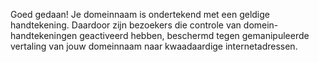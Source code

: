 Goed gedaan! Je domeinnaam is ondertekend met een geldige handtekening. Daardoor zijn bezoekers die controle van domein-handtekeningen geactiveerd hebben, beschermd tegen gemanipuleerde vertaling van jouw domeinnaam naar kwaadaardige internetadressen.
